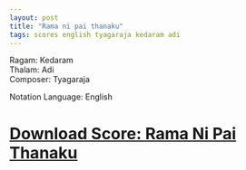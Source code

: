 ```yaml
---
layout: post
title: "Rama ni pai thanaku"
tags: scores english tyagaraja kedaram adi
---
```


Ragam: Kedaram  
Thalam: Adi  
Composer: Tyagaraja  

Notation Language: English  

# [Download Score: Rama Ni Pai Thanaku ][notation]



[notation]: https://github.com/ananthp/carnatic_scores/blob/master/rama_ni_pai_thanaku-singlepage-a4_landscape.pdf?raw=true
